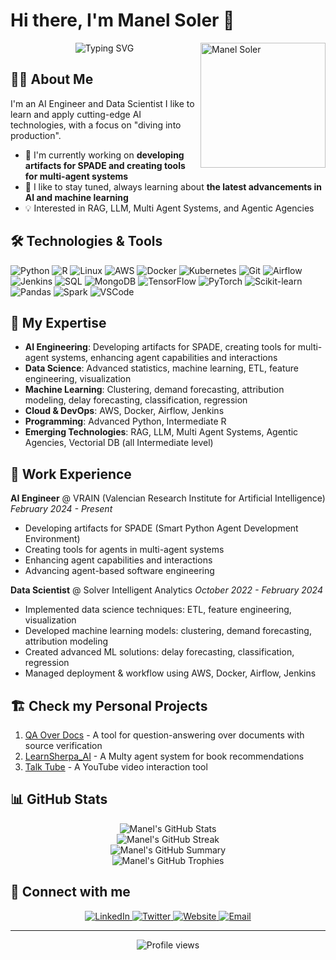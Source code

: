 # Hi there, I'm Manel Soler 👋

<img src="path_to_your_image.png" alt="Manel Soler" width="200" align="right">

<div align="center">
  <img src="https://readme-typing-svg.herokuapp.com?font=Fira+Code&pause=1000&color=3498DB&center=true&vCenter=true&width=435&lines=AI+Engineer+%26+Data+Scientist;Cutting-edge+AI+Enthusiast;Always+learning+and+applying" alt="Typing SVG" />
</div>


## 👨‍💻 About Me

I'm an AI Engineer and Data Scientist  I like to learn and apply cutting-edge AI technologies, with a focus on "diving into production".

- 🔭 I'm currently working on **developing artifacts for SPADE and creating tools for multi-agent systems**
- 🌱 I like to stay tuned, always learning about **the latest advancements in AI and machine learning**
- 💡 Interested in RAG, LLM, Multi Agent Systems, and Agentic Agencies


## 🛠️ Technologies & Tools

![Python](https://img.shields.io/badge/-Python-3776AB?style=flat-square&logo=python&logoColor=white)
![R](https://img.shields.io/badge/-R-276DC3?style=flat-square&logo=r&logoColor=white)
![Linux](https://img.shields.io/badge/-Linux-FCC624?style=flat-square&logo=linux&logoColor=black)
![AWS](https://img.shields.io/badge/-AWS-232F3E?style=flat-square&logo=amazon-aws&logoColor=white)
![Docker](https://img.shields.io/badge/-Docker-2496ED?style=flat-square&logo=docker&logoColor=white)
![Kubernetes](https://img.shields.io/badge/-Kubernetes-326CE5?style=flat-square&logo=kubernetes&logoColor=white)
![Git](https://img.shields.io/badge/-Git-F05032?style=flat-square&logo=git&logoColor=white)
![Airflow](https://img.shields.io/badge/-Airflow-017CEE?style=flat-square&logo=apache-airflow&logoColor=white)
![Jenkins](https://img.shields.io/badge/-Jenkins-D24939?style=flat-square&logo=jenkins&logoColor=white)
![SQL](https://img.shields.io/badge/-SQL-4479A1?style=flat-square&logo=mysql&logoColor=white)
![MongoDB](https://img.shields.io/badge/-MongoDB-47A248?style=flat-square&logo=mongodb&logoColor=white)
![TensorFlow](https://img.shields.io/badge/-TensorFlow-FF6F00?style=flat-square&logo=tensorflow&logoColor=white)
![PyTorch](https://img.shields.io/badge/-PyTorch-EE4C2C?style=flat-square&logo=pytorch&logoColor=white)
![Scikit-learn](https://img.shields.io/badge/-Scikit--learn-F7931E?style=flat-square&logo=scikit-learn&logoColor=white)
![Pandas](https://img.shields.io/badge/-Pandas-150458?style=flat-square&logo=pandas&logoColor=white)
![Spark](https://img.shields.io/badge/-Spark-E25A1C?style=flat-square&logo=apache-spark&logoColor=white)
![VSCode](https://img.shields.io/badge/-VSCode-007ACC?style=flat-square&logo=visual-studio-code&logoColor=white)


## 🚀 My Expertise

- **AI Engineering**: Developing artifacts for SPADE, creating tools for multi-agent systems, enhancing agent capabilities and interactions
- **Data Science**: Advanced statistics, machine learning, ETL, feature engineering, visualization
- **Machine Learning**: Clustering, demand forecasting, attribution modeling, delay forecasting, classification, regression
- **Cloud & DevOps**: AWS, Docker, Airflow, Jenkins
- **Programming**: Advanced Python, Intermediate R
- **Emerging Technologies**: RAG, LLM, Multi Agent Systems, Agentic Agencies, Vectorial DB (all Intermediate level)

## 💼 Work Experience

**AI Engineer** @ VRAIN (Valencian Research Institute for Artificial Intelligence)
*February 2024 - Present*
- Developing artifacts for SPADE (Smart Python Agent Development Environment)
- Creating tools for agents in multi-agent systems
- Enhancing agent capabilities and interactions
- Advancing agent-based software engineering

**Data Scientist** @ Solver Intelligent Analytics
*October 2022 - February 2024*
- Implemented data science techniques: ETL, feature engineering, visualization
- Developed machine learning models: clustering, demand forecasting, attribution modeling
- Created advanced ML solutions: delay forecasting, classification, regression
- Managed deployment & workflow using AWS, Docker, Airflow, Jenkins

## 🏗️ Check my Personal Projects

1. [QA Over Docs](https://github.com/sosanzma/QA_over_docs) - A tool for question-answering over documents with source verification
2. [LearnSherpa_AI](https://github.com/sosanzma/LearnSherpa_AI) - A Multy agent system for book recommendations
3. [Talk Tube](https://github.com/sosanzma/talktube) - A YouTube video interaction tool

## 📊 GitHub Stats

<div align="center">
  <img src="https://github-readme-stats.vercel.app/api?username=sosanzma&show_icons=true&theme=radical" alt="Manel's GitHub Stats" />
</div>
<div align="center">
  <img src="https://github-readme-streak-stats.herokuapp.com/?user=sosanzma&theme=radical" alt="Manel's GitHub Streak" />
</div>

<div align="center">
  <img src="https://github-profile-summary-cards.vercel.app/api/cards/profile-details?username=sosanzma&theme=radical" alt="Manel's GitHub Summary" />
</div>
<div align="center">
  <img src="https://github-profile-trophy.vercel.app/?username=sosanzma&theme=radical&column=7" alt="Manel's GitHub Trophies" />
</div>

## 🤝 Connect with me

<div align="center">
  <a href="https://www.linkedin.com/in/manelsolersanz/" target="_blank">
    <img src="https://img.shields.io/badge/-LinkedIn-0077B5?style=for-the-badge&logo=linkedin&logoColor=white" alt="LinkedIn" />
  </a>
  <a href="https://twitter.com/sosanzma" target="_blank">
    <img src="https://img.shields.io/badge/-Twitter-1DA1F2?style=for-the-badge&logo=twitter&logoColor=white" alt="Twitter" />
  </a>
  <a href="https://sosanzma.github.io/" target="_blank">
    <img src="https://img.shields.io/badge/-Website-FF7139?style=for-the-badge&logo=firefox-browser&logoColor=white" alt="Website" />
  </a>
  <a href="mailto:manelbng@gmail.com">
    <img src="https://img.shields.io/badge/-Email-D14836?style=for-the-badge&logo=gmail&logoColor=white" alt="Email" />
  </a>
</div>

---

<div align="center">
  <img src="https://komarev.com/ghpvc/?username=sosanzma&color=blue&style=flat-square&label=Profile+Views" alt="Profile views" />
</div>